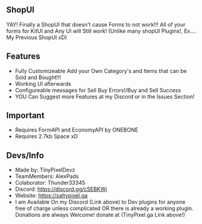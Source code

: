 ## ShopUI

YAY! Finally a ShopUI that doesn't cause Forms to not work!!!
All of your forms for KitUI and Any UI will Still work! (Unlike many shopUI Plugins!, Ex.... My Previous ShopUI xD)

## Features

- Fully Customizeable Add your Own Category's and Items that can be Sold and Bought!!! 
- Working UI afterwards
- Configureable messages for Sell Buy Errors!/Buy and Sell Success
- YOU Can Suggest more Features at my Discord or in the Issues Section!

## Important

- Requires FormAPI and EconomyAPI by ONEBONE
- Requires 2.7kb Space xD

## Devs/Info

- Made by: TinyPixelDevz
- TeamMembers: AlexPads
- Colaborator: Thunder33345
- Discord: https://discord.gg/cSEBKWj
- Website: https://saltypixel.ga
- I am Available On my Discord (Link above) to Dev plugins for anyone free of charge unless complicated OR there is already a working plugin. Donations are always Welcome!
donate at (TinyPixel.ga Link above!)

